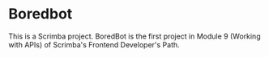 # Boredbot

This is a Scrimba project. BoredBot is the first project in Module 9 (Working with APIs) of Scrimba's Frontend Developer's Path. 